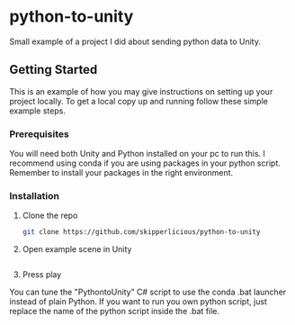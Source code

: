 # python-to-unity
 
Small example of a project I did about sending python data to Unity.

## Getting Started

This is an example of how you may give instructions on setting up your project locally.
To get a local copy up and running follow these simple example steps.

### Prerequisites

You will need both Unity and Python installed on your pc to run this. I recommend using conda if you are using packages in your python script. Remember to install your packages in the right environment. 

### Installation

1. Clone the repo
   ```sh
   git clone https://github.com/skipperlicious/python-to-unity
   ```
2. Open example scene in Unity
   ```
3. Press play

You can tune the "PythontoUnity" C# script to use the conda .bat launcher instead of plain Python. If you want to run you own python script, just replace the name of the python script inside the .bat file.